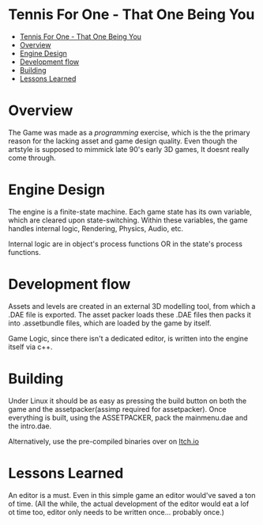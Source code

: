 # Tennis For One - That One Being You
- [Tennis For One - That One Being You](#tennis-for-one---that-one-being-you)
- [Overview](#overview)
- [Engine Design](#engine-design)
- [Development flow](#development-flow)
- [Building](#building)
- [Lessons Learned](#lessons-learned)

# Overview
The Game was made as a *programming* exercise, which is the the primary reason for the lacking asset and game design quality. Even though the artstyle is supposed to mimmick late 90's early 3D games, It doesnt really come through.

# Engine Design
The engine is a finite-state machine. Each game state has its own variable, which are cleared upon state-switching. Within these variables, the game handles internal logic, Rendering, Physics, Audio, etc.

Internal logic are in object's process functions OR in the state's process functions.

# Development flow
Assets and levels are created in an external 3D modelling tool, from which a .DAE file is exported. The asset packer loads these .DAE files then packs it into .assetbundle files, which are loaded by the game by itself.

Game Logic, since there isn't a dedicated editor, is written into the engine itself via c++.

# Building
Under Linux it should be as easy as pressing the build button on both the game and the assetpacker(assimp required for assetpacker). Once everything is built, using the ASSETPACKER, pack the mainmenu.dae and the intro.dae.

Alternatively, use the pre-compiled binaries over on [Itch.io](https://royalnewtgames.itch.io/tennis-for-one-that-one-being-you)


# Lessons Learned
An editor is a must. Even in this simple game an editor would've saved a ton of time. (All the while, the actual development of the editor would eat a lof ot time too, editor only needs to be written once... probably once.)